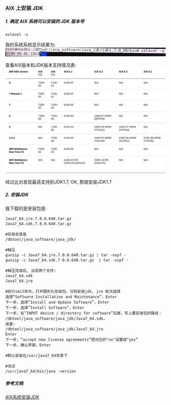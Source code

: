 ### AIX 上安装 JDK

##### 1. 确定 AIX 系统可以安装的 JDK 版本号 

```
oslevel -s 
```
我的系统系统显示结果为:
![](https://github.com/yabolu/AIX-JDK/blob/master/oslevel.png)

查看AIX版本和JDK版本支持情况表:
![](https://github.com/yabolu/AIX-JDK/blob/master/aix_jdk_list.png)

经过比对发现最高支持到JDK1.7, OK, 那就安装JDK1.7

##### 2. 安装JDK

我下载的是安装包是:

```
Java7_64.jre.7.0.0.640.tar.gz
Java7_64.sdk.7.0.0.640.tar.gz

#存放目录是
/dbtool/java_software/java_jdk/

#解压
gunzip -c Java7_64.jre.7.0.0.640.tar.gz | tar -xvpf -
gunzip -c Java7_64.sdk.7.0.0.640.tar.gz  | tar -xvpf -

#解压完成后, 出现两个文件:
Java7_64.sdk
Java7_64.jre

#执行smit命令，打开图形化安装包，分别安装jdk, jre 依次选择
选择“Software Installation and Maintenance”，Enter
下一步，选择“Install and Update Software”，Enter
下一步，选择“Install Software”，Enter
下一步，在“INPUT device / directory for software”后面，写上要安装包的路径：
/dbtool/java_software/java_jdk/Java7_64.sdk，
或者: 
/dbtool/java_software/java_jdk/Java7_64.jre
Enter 
下一步，“accept new license agreements”把对应的"no"设置成“yes”
下一步，确认界面，Enter

#默认安装在/usr/java7_64目录下

#测试
/usr/java7_64/bin/java -version
```

##### 参考文档
[AIX系统安装JDK](https://my.oschina.net/liuyuanyuangogo/blog/881702)





